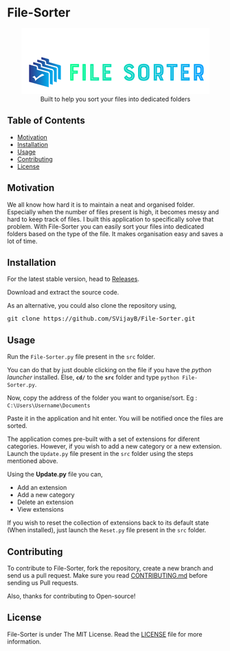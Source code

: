 # File-Sorter

<p align="center">
    <img src="assets/images/Logo.PNG" alt="Logo" border="0">
    <br>Built to help you sort your files into dedicated folders
</p>

## Table of Contents

- [Motivation](#Motivation)
- [Installation](#Installation)
- [Usage](#Usage)
- [Contributing](#Contributing)
- [License](#License)

## Motivation

We all know how hard it is to maintain a neat and organised folder. Especially when the number of files present is high, it becomes messy and hard to keep track of files. I built this application to specifically solve that problem. With File-Sorter you can easily sort your files into dedicated folders based on the type of the file. It makes organisation easy and saves a lot of time.

## Installation

For the latest stable version, head to [Releases](https://github.com/SVijayB/File-Sorter/releases).

Download and extract the source code.

As an alternative, you could also clone the repository using,

<pre>
git clone https://github.com/SVijayB/File-Sorter.git
</pre>

## Usage

Run the `File-Sorter.py` file present in the `src` folder.

You can do that by just double clicking on the file if you have the *python launcher* installed. Else, **`cd/`** to the **`src`** folder and type `python File-Sorter.py`.

Now, copy the address of the folder you want to organise/sort. Eg : `C:\Users\Username\Documents`

Paste it in the application and hit enter. You will be notified once the files are sorted.

The application comes pre-built with a set of extensions for diferent categories. However, if you wish to add a new category or a new extension. Launch the `Update.py` file present in the `src` folder using the steps mentioned above.

Using the **Update.py** file you can,
- Add an extension
- Add a new category
- Delete an extension
- View extensions

If you wish to reset the collection of extensions back to its default state (When installed), just launch the `Reset.py` file present in the `src` folder. 

## Contributing 

To contribute to File-Sorter, fork the repository, create a new branch and send us a pull request. Make sure you read [CONTRIBUTING.md](https://github.com/SVijayB/File-Sorter/blob/master/.github/CONTRIBUTING.md) before sending us Pull requests. 

Also, thanks for contributing to Open-source!

## License 

File-Sorter is under The MIT License. Read the [LICENSE](https://github.com/SVijayB/File-Sorter/blob/master/LICENSE) file for more information.